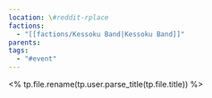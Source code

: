 ```yaml
---
location: \#reddit-rplace
factions:
  - "[[factions/Kessoku Band|Kessoku Band]]"
parents: 
tags:
  - "#event"
---
```

<% tp.file.rename(tp.user.parse_title(tp.file.title)) %>
